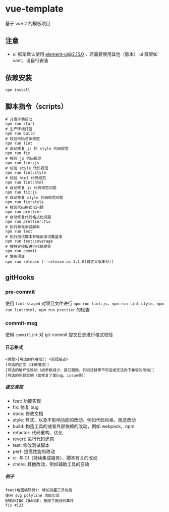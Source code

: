 # vue-template

基于 vue 2 的模板项目

## 注意

- ui 框架默认使用 element-ui@2.15.0 ，若需要使用其他（版本） ui 框架如 vant，请自行安装

## 依赖安装

```text
npm install
```

## 脚本指令（scripts）

```text
# 开发环境启动
npm run start
# 生产环境打包
npm run build
# 校验代码总体规范
npm run lint
# 自动修复 js 和 style 代码规范
npm run fix
# 校验 js 代码规范
npm run lint:js
# 校验 style 代码规范
npm run lint:style
# 校验 html 代码规范
npm run lint:html
# 自动修复 js 代码规范问题
npm run fix:js
# 自动修复 style 代码规范问题
npm run fix:style
# 校验代码格式化问题
npm run prettier
# 自动修复代码格式化问题
npm run prettier:fix
# 执行单元测试脚本
npm run test
# 执行测试脚本并输出测试覆盖率
npm run test:coverage
# 按特定模板进行代码提交
npm run commit
# 发布项目
npm run release [--release-as 1.1.0(自定义版本号)]
```

## gitHooks

### pre-commit

使用 `lint-staged` 对项目文件进行 `npm run lint:js`、`npm run lint:style`、`npm run lint:html`、`npm run prettier` 的检查

### commit-msg

使用 `commitlint` 对 git-commit 提交日志进行格式校验

#### 日志格式

```text
<类型>[可选的作用域]: <简短描述>
[可选的正文（详细描述）]
[可选的破坏性改动（如参数减少、接口删除、代码迁移等不可逆或无法向下兼容的改动）]
[可选的问题影响（如修复了某bug、issue等）]
```

##### 提交类型

- feat: 功能实现
- fix: 修复 bug
- docs: 修改文档
- style: 样式、以及不影响功能的改动，例如代码风格、规范改动
- build: 构造工具的或者外部依赖的改动，例如 webpack，npm
- refactor: 代码重构、优化
- revert: 进行代码还原
- test: 修改测试脚本
- perf: 提高性能的改动
- ci: 与 CI（持续集成服务）、脚本有关的改动
- chore: 其他改动，例如辅助工具的变动

##### 例子

```text
feat(地图编辑页): 增加测量工具功能
使用 svg polyline 功能实现
BREAKING CHANGE: 删除了画线的事件
fix #123
```
